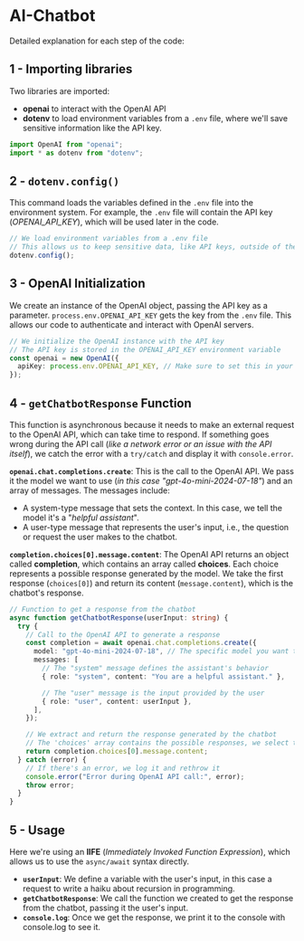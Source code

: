 # AI-Chatbot

Detailed explanation for each step of the code:

## 1 - Importing libraries

Two libraries are imported:

- **openai** to interact with the OpenAI API
- **dotenv** to load environment variables from a `.env` file, where we'll save sensitive information like the API key.

```ts
import OpenAI from "openai";
import * as dotenv from "dotenv";
```

## 2 - `dotenv.config()`

This command loads the variables defined in the `.env` file into the environment system. For example, the `.env` file will contain the API key (_OPENAI_API_KEY_), which will be used later in the code.

```ts
// We load environment variables from a .env file
// This allows us to keep sensitive data, like API keys, outside of the source code
dotenv.config();
```

## 3 - OpenAI Initialization

We create an instance of the OpenAI object, passing the API key as a parameter. `process.env.OPENAI_API_KEY` gets the key from the `.env` file. This allows our code to authenticate and interact with OpenAI servers.

```ts
// We initialize the OpenAI instance with the API key
// The API key is stored in the OPENAI_API_KEY environment variable
const openai = new OpenAI({
  apiKey: process.env.OPENAI_API_KEY, // Make sure to set this in your .env file
});
```

## 4 - `getChatbotResponse` Function

This function is asynchronous because it needs to make an external request to the OpenAI API, which can take time to respond. If something goes wrong during the API call (_like a network error or an issue with the API itself_), we catch the error with a `try/catch` and display it with `console.error`.

**`openai.chat.completions.create`**: This is the call to the OpenAI API. We pass it the model we want to use (_in this case "gpt-4o-mini-2024-07-18"_) and an array of messages. The messages include:

- A system-type message that sets the context. In this case, we tell the model it's a "_helpful assistant_".
- A user-type message that represents the user's input, i.e., the question or request the user makes to the chatbot.

**`completion.choices[0].message.content`**: The OpenAI API returns an object called **completion**, which contains an array called **choices**. Each choice represents a possible response generated by the model. We take the first response (`choices[0]`) and return its content (`message.content`), which is the chatbot's response.

```ts
// Function to get a response from the chatbot
async function getChatbotResponse(userInput: string) {
  try {
    // Call to the OpenAI API to generate a response
    const completion = await openai.chat.completions.create({
      model: "gpt-4o-mini-2024-07-18", // The specific model you want to use
      messages: [
        // The "system" message defines the assistant's behavior
        { role: "system", content: "You are a helpful assistant." },

        // The "user" message is the input provided by the user
        { role: "user", content: userInput },
      ],
    });

    // We extract and return the response generated by the chatbot
    // The 'choices' array contains the possible responses, we select the first one
    return completion.choices[0].message.content;
  } catch (error) {
    // If there's an error, we log it and rethrow it
    console.error("Error during OpenAI API call:", error);
    throw error;
  }
}
```

## 5 - Usage

Here we're using an **IIFE** (_Immediately Invoked Function Expression_), which allows us to use the `async/await` syntax directly.

- **`userInput`**: We define a variable with the user's input, in this case a request to write a haiku about recursion in programming.
- **`getChatbotResponse`**: We call the function we created to get the response from the chatbot, passing it the user's input.
- **`console.log`**: Once we get the response, we print it to the console with console.log to see it.
